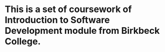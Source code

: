 # This is a set of coursework of Introduction to Software Development module from Birkbeck College.

